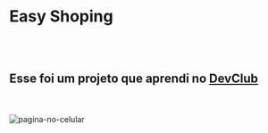 <h1>Easy Shoping</h1>
<br>
<br>
<h2>Esse foi um projeto que aprendi no <a href="http;//rodolfomori.com.br/devclub">DevClub</a></h2>
<br>
<br>
<img src="https://github.com/MayDamato/Projeto-easy-shoping-Responsividade/blob/main/img/Cartaz%20retrato%20pague%20com%20pix%20ilustrado%20moderno%20azul%20e%20branco.png?raw=true" alt="pagina-no-celular">




